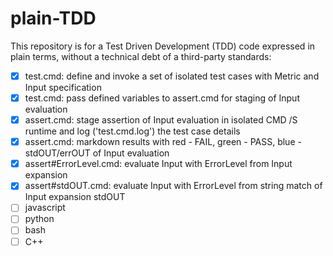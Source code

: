 # plain-TDD
This repository is for a Test Driven Development (TDD) code expressed in plain terms, without a technical debt of a third-party standards:
- [x] test.cmd: define and invoke a set of isolated test cases with Metric and Input specification
- [x] test.cmd: pass defined variables to assert.cmd for staging of Input evaluation  
- [x] assert.cmd: stage assertion of Input evaluation in isolated CMD /S runtime and log ('test.cmd.log') the test case details
- [x] assert.cmd: markdown results with red - FAIL, green - PASS, blue - stdOUT/errOUT of Input evaluation
- [x] assert#ErrorLevel.cmd: evaluate Input with ErrorLevel from Input expansion
- [x] assert#stdOUT.cmd: evaluate Input with ErrorLevel from string match of Input expansion stdOUT
- [ ] javascript
- [ ] python
- [ ] bash
- [ ] C++
